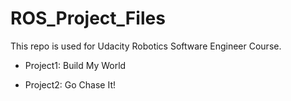 # ROS_Project_Files

This repo is used for Udacity Robotics Software Engineer Course.

- Project1: Build My World

- Project2: Go Chase It!

